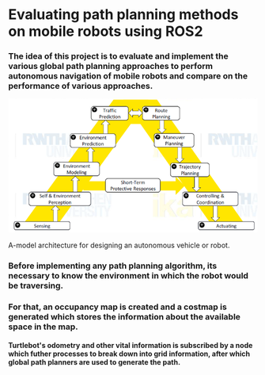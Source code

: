 # Evaluating path planning methods on mobile robots using ROS2

### The idea of this project is to evaluate and implement the various global path planning approaches to perform autonomous navigation of mobile robots and compare on the performance of various approaches.

![A-model Architecture](images/A_model.jpg)
<caption>A-model architecture for designing an autonomous vehicle or robot.</caption>

### Before implementing any path planning algorithm, its necessary to know the environment in which the robot would be traversing.

### For that, an occupancy map is created and a costmap is generated which stores the information about the available space in the map.
#### Turtlebot's odometry and other vital information is subscribed by a node which futher processes to break down into grid information, after which global path planners are used to generate the path.
